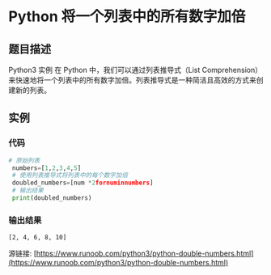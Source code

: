 # Python 将一个列表中的所有数字加倍

## 题目描述
Python3 实例
在 Python 中，我们可以通过列表推导式（List Comprehension）来快速地将一个列表中的所有数字加倍。列表推导式是一种简洁且高效的方式来创建新的列表。

## 实例
### 代码
```python
# 原始列表
 numbers=[1,2,3,4,5]
 # 使用列表推导式将列表中的每个数字加倍
 doubled_numbers=[num *2fornuminnumbers]
 # 输出结果
 print(doubled_numbers)
```
### 输出结果
```
[2, 4, 6, 8, 10]
```
源链接: [https://www.runoob.com/python3/python-double-numbers.html](https://www.runoob.com/python3/python-double-numbers.html)